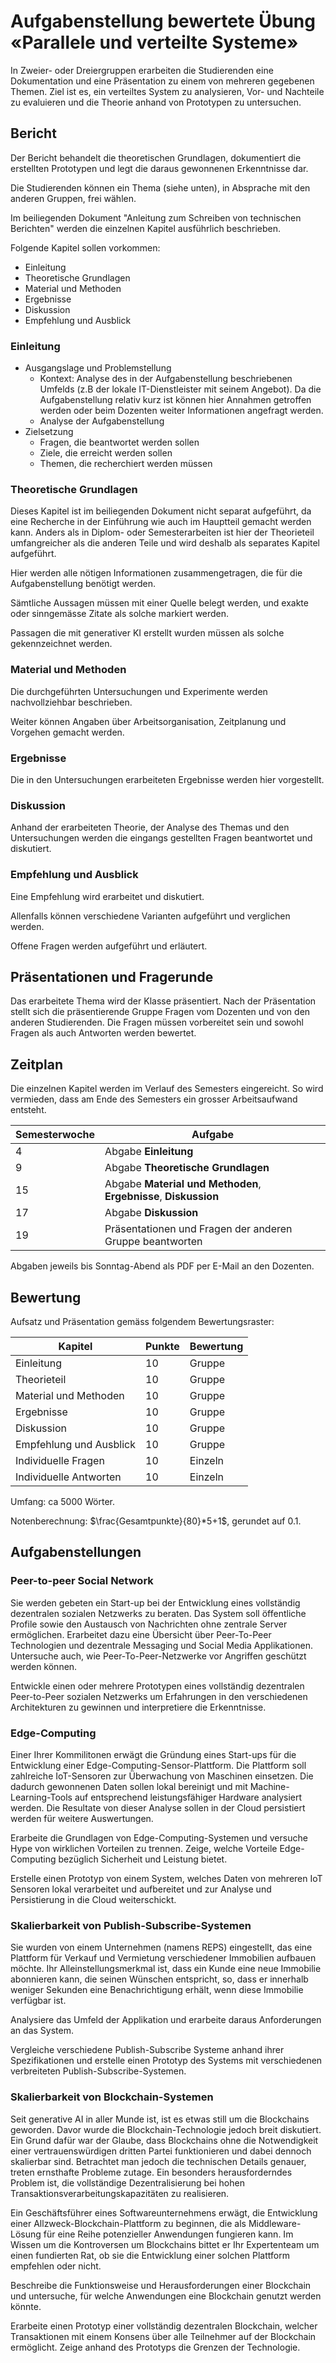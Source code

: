# Aufgabenstellung bewertete Übung «Parallele und verteilte Systeme»

In Zweier- oder Dreiergruppen erarbeiten die Studierenden eine Dokumentation und eine Präsentation zu einem von mehreren
gegebenen Themen. Ziel ist es, ein verteiltes System zu analysieren, Vor- und Nachteile zu evaluieren und die Theorie
anhand von Prototypen zu untersuchen.

## Bericht

Der Bericht behandelt die theoretischen Grundlagen, dokumentiert die erstellten Prototypen und legt die daraus
gewonnenen Erkenntnisse dar.

Die Studierenden können ein Thema (siehe unten), in Absprache mit den anderen Gruppen, frei wählen.

Im beiliegenden Dokument "Anleitung zum Schreiben von technischen Berichten" werden die einzelnen Kapitel ausführlich
beschrieben.

Folgende Kapitel sollen vorkommen:

- Einleitung
- Theoretische Grundlagen
- Material und Methoden
- Ergebnisse
- Diskussion
- Empfehlung und Ausblick

### Einleitung

- Ausgangslage und Problemstellung
    - Kontext: Analyse des in der Aufgabenstellung beschriebenen Umfelds (z.B der lokale IT-Dienstleister mit seinem
      Angebot). Da die Aufgabenstellung relativ kurz ist können hier Annahmen getroffen werden oder beim Dozenten weiter
      Informationen angefragt werden.
    - Analyse der Aufgabenstellung
- Zielsetzung
    - Fragen, die beantwortet werden sollen
    - Ziele, die erreicht werden sollen
    - Themen, die recherchiert werden müssen

### Theoretische Grundlagen

Dieses Kapitel ist im beiliegenden Dokument nicht separat aufgeführt, da eine Recherche in der Einführung wie auch im
Hauptteil gemacht werden kann. Anders als in Diplom- oder Semesterarbeiten ist hier der Theorieteil umfangreicher als
die anderen Teile und wird deshalb als separates Kapitel aufgeführt.

Hier werden alle nötigen Informationen zusammengetragen, die für die Aufgabenstellung benötigt werden.

Sämtliche Aussagen müssen mit einer Quelle belegt werden, und exakte oder sinngemässe Zitate als solche markiert werden.

Passagen die mit generativer KI erstellt wurden müssen als solche gekennzeichnet werden.

### Material und Methoden

Die durchgeführten Untersuchungen und Experimente werden nachvollziehbar beschrieben.

Weiter können Angaben über Arbeitsorganisation, Zeitplanung und Vorgehen gemacht werden.

### Ergebnisse

Die in den Untersuchungen erarbeiteten Ergebnisse werden hier vorgestellt.

### Diskussion

Anhand der erarbeiteten Theorie, der Analyse des Themas und den Untersuchungen werden die eingangs gestellten Fragen
beantwortet und diskutiert.

### Empfehlung und Ausblick

Eine Empfehlung wird erarbeitet und diskutiert.

Allenfalls können verschiedene Varianten aufgeführt und verglichen werden.

Offene Fragen werden aufgeführt und erläutert.

## Präsentationen und Fragerunde

Das erarbeitete Thema wird der Klasse präsentiert. Nach der Präsentation stellt sich die präsentierende Gruppe Fragen
vom Dozenten und von den anderen Studierenden. Die Fragen müssen vorbereitet sein und sowohl Fragen als auch Antworten
werden bewertet.

## Zeitplan

Die einzelnen Kapitel werden im Verlauf des Semesters eingereicht.
So wird vermieden, dass am Ende des Semesters ein grosser Arbeitsaufwand entsteht.

| Semesterwoche | Aufgabe                                                          |
|---------------|------------------------------------------------------------------|
| 4             | Abgabe **Einleitung**                                            |
| 9             | Abgabe **Theoretische Grundlagen**                               |
| 15            | Abgabe **Material und Methoden**, **Ergebnisse**, **Diskussion** |
| 17            | Abgabe **Diskussion**                                            |
| 19            | Präsentationen und Fragen der anderen Gruppe beantworten         |

Abgaben jeweils bis Sonntag-Abend als PDF per E-Mail an den Dozenten.

## Bewertung

Aufsatz und Präsentation gemäss folgendem Bewertungsraster:

| Kapitel                 | Punkte | Bewertung |
|-------------------------|--------|-----------|
| Einleitung              | 10     | Gruppe    |
| Theorieteil             | 10     | Gruppe    |
| Material und Methoden   | 10     | Gruppe    |
| Ergebnisse              | 10     | Gruppe    |
| Diskussion              | 10     | Gruppe    |
| Empfehlung und Ausblick | 10     | Gruppe    |
| Individuelle Fragen     | 10     | Einzeln   |
| Individuelle Antworten  | 10     | Einzeln   |

Umfang: ca 5000 Wörter.

Notenberechnung: $\frac{Gesamtpunkte}{80}*5+1$, gerundet auf 0.1.

## Aufgabenstellungen

### Peer-to-peer Social Network

Sie werden gebeten ein Start-up bei der Entwicklung eines vollständig dezentralen sozialen Netzwerks zu beraten. Das
System soll öffentliche Profile sowie den Austausch von Nachrichten ohne zentrale Server ermöglichen. Erarbeitet dazu
eine Übersicht über Peer-To-Peer Technologien und dezentrale Messaging und Social Media Applikationen. Untersuche auch,
wie Peer-To-Peer-Netzwerke vor Angriffen geschützt werden können.

Entwickle einen oder mehrere Prototypen eines vollständig dezentralen Peer-to-Peer sozialen Netzwerks um Erfahrungen in
den verschiedenen Architekturen zu gewinnen und interpretiere die Erkenntnisse.

### Edge-Computing

Einer Ihrer Kommilitonen erwägt die Gründung eines Start-ups für die Entwicklung einer Edge-Computing-Sensor-Plattform.
Die Plattform soll zahlreiche IoT-Sensoren zur Überwachung von Maschinen einsetzen. Die dadurch gewonnenen Daten 
sollen lokal bereinigt und mit Machine-Learning-Tools auf entsprechend leistungsfähiger Hardware analysiert 
werden. Die Resultate von dieser Analyse sollen in der Cloud persistiert werden für weitere Auswertungen.

Erarbeite die Grundlagen von Edge-Computing-Systemen und versuche Hype von wirklichen Vorteilen zu trennen. Zeige,
welche Vorteile Edge-Computing bezüglich Sicherheit und Leistung bietet.

Erstelle einen Prototyp von einem System, welches Daten von mehreren IoT Sensoren lokal verarbeitet und aufbereitet und
zur Analyse und Persistierung in die Cloud weiterschickt.

### Skalierbarkeit von Publish-Subscribe-Systemen

Sie wurden von einem Unternehmen (namens REPS) eingestellt, das eine Plattform für Verkauf und Vermietung verschiedener
Immobilien aufbauen möchte. Ihr Alleinstellungsmerkmal ist, dass ein Kunde eine neue Immobilie abonnieren kann, die
seinen Wünschen entspricht, so, dass er innerhalb weniger Sekunden eine Benachrichtigung erhält, wenn diese Immobilie
verfügbar ist.

Analysiere das Umfeld der Applikation und erarbeite daraus Anforderungen an das System.

Vergleiche verschiedene Publish-Subscribe Systeme anhand ihrer Spezifikationen und erstelle einen Prototyp des 
Systems mit verschiedenen verbreiteten Publish-Subscribe-Systemen.

### Skalierbarkeit von Blockchain-Systemen

Seit generative AI in aller Munde ist, ist es etwas still um die Blockchains geworden. Davor wurde die
Blockchain-Technologie jedoch breit diskutiert. Ein Grund dafür war der Glaube, dass Blockchains ohne die Notwendigkeit
einer vertrauenswürdigen dritten Partei funktionieren und dabei dennoch skalierbar sind. Betrachtet man jedoch die
technischen Details genauer, treten ernsthafte Probleme zutage. Ein besonders herausforderndes Problem ist, die
vollständige Dezentralisierung bei hohen Transaktionsverarbeitungskapazitäten zu realisieren.

Ein Geschäftsführer eines Softwareunternehmens erwägt, die Entwicklung einer
Allzweck-Blockchain-Plattform zu beginnen, die als Middleware-Lösung für eine Reihe potenzieller Anwendungen fungieren
kann. Im Wissen um die Kontroversen um Blockchains bittet er Ihr Expertenteam um einen fundierten Rat, ob sie die
Entwicklung einer solchen Plattform empfehlen oder nicht.

Beschreibe die Funktionsweise und Herausforderungen einer Blockchain und untersuche, für welche Anwendungen eine 
Blockchain genutzt werden könnte.

Erarbeite einen Prototyp einer vollständig dezentralen Blockchain, welcher Transaktionen mit einem Konsens über alle
Teilnehmer auf der Blockchain ermöglicht. Zeige anhand des Prototyps die Grenzen der Technologie.
